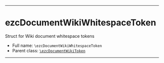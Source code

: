***

# ezcDocumentWikiWhitespaceToken

Struct for Wiki document whitespace tokens

* Full name: `\ezcDocumentWikiWhitespaceToken`
* Parent class: [`\ezcDocumentWikiToken`](./ezcDocumentWikiToken.md)

***

